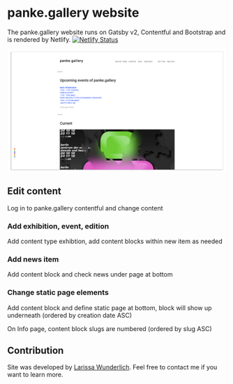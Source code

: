 
# panke.gallery website

The panke.gallery website runs on Gatsby v2, Contentful and Bootstrap and is rendered by Netlify. [![Netlify Status](https://api.netlify.com/api/v1/badges/e8f56c74-c878-4c4b-8b4f-19fd815fbb4a/deploy-status)](https://app.netlify.com/sites/pankegallery/deploys)

![Screenshot of panke.gallery website](documentation/screenshot-website.png)

## Edit content

Log in to panke.gallery contentful and change content

### Add exhibition, event, edition

Add content type exhibtion, add content blocks within new item as needed

### Add news item

Add content block and check news under page at bottom

### Change static page elements

Add content block and define static page at bottom, block will show up underneath (ordered by creation date ASC)

On Info page, content block slugs are numbered (ordered by slug ASC) 

## Contribution

Site was developed by [Larissa Wunderlich](http://www.larissawunderlich.de). Feel free to contact me if you want to learn more.

